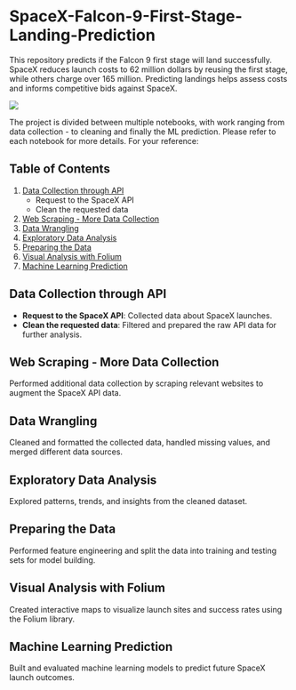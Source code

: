# SpaceX-Falcon-9-First-Stage-Landing-Prediction
This repository predicts if the Falcon 9 first stage will land successfully. SpaceX reduces launch costs to 62 million dollars by reusing the first stage, while others charge over 165 million. Predicting landings helps assess costs and informs competitive bids against SpaceX.

![](https://cf-courses-data.s3.us.cloud-object-storage.appdomain.cloud/IBMDeveloperSkillsNetwork-DS0701EN-SkillsNetwork/lab_v2/images/landing_1.gif)

The project is divided between multiple notebooks, with work ranging from data collection - to cleaning and finally the ML prediction. Please refer to each notebook for more details. 
For your reference:
## Table of Contents
1. [Data Collection through API](#data-collection-through-api)
    - Request to the SpaceX API
    - Clean the requested data
2. [Web Scraping - More Data Collection](#web-scraping-more-data-collection)
3. [Data Wrangling](#data-wrangling)
4. [Exploratory Data Analysis](#exploratory-data-analysis)
5. [Preparing the Data](#preparing-the-data)
6. [Visual Analysis with Folium](#visual-analysis-with-folium)
7. [Machine Learning Prediction](#machine-learning-prediction)

## Data Collection through API
- **Request to the SpaceX API**: Collected data about SpaceX launches.
- **Clean the requested data**: Filtered and prepared the raw API data for further analysis.

## Web Scraping - More Data Collection
Performed additional data collection by scraping relevant websites to augment the SpaceX API data.

## Data Wrangling
Cleaned and formatted the collected data, handled missing values, and merged different data sources.

## Exploratory Data Analysis
Explored patterns, trends, and insights from the cleaned dataset.

## Preparing the Data
Performed feature engineering and split the data into training and testing sets for model building.

## Visual Analysis with Folium
Created interactive maps to visualize launch sites and success rates using the Folium library.

## Machine Learning Prediction
Built and evaluated machine learning models to predict future SpaceX launch outcomes.
